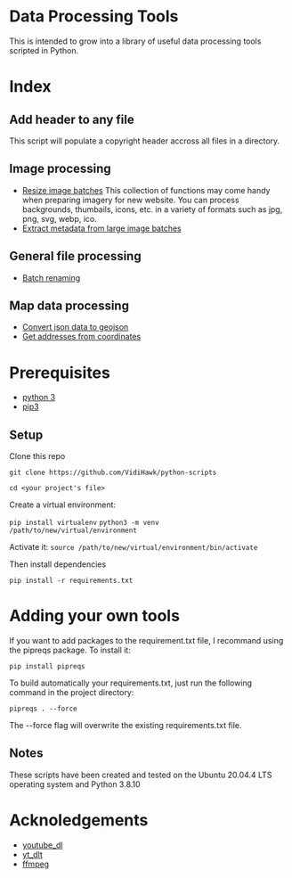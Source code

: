 # Data Processing Tools

This is intended to grow into a library of useful data processing tools scripted in Python.

# Index

## Add header to any file

This script will populate a copyright header accross all files in a directory.

## Image processing

- [Resize image batches](web_image_processor.py)
  This collection of functions may come handy when preparing imagery for new website. You can process  backgrounds, thumbails, icons, etc. in a variety of formats such as jpg, png, svg, webp, ico.
- [Extract metadata from large image batches](image_metadata.py)

## General file processing

- [Batch renaming](rename.py)

## Map data processing

- [Convert json data to geojson](json_to_geojson.py)
- [Get addresses from coordinates](reverse_geocoding.py)

# Prerequisites

- [python 3](https://www.python.org/downloads/)
- [pip3](https://pip.pypa.io/en/stable/)


## Setup

Clone this repo

`git clone https://github.com/VidiHawk/python-scripts`

`cd <your project's file>`

Create a virtual environment:

`pip install virtualenv`
`python3 -m venv /path/to/new/virtual/environment`

Activate it:
`source /path/to/new/virtual/environment/bin/activate`

Then install dependencies

`pip install -r requirements.txt`

# Adding your own tools

If you want to add packages to the requirement.txt file, I recommand using the pipreqs package. To install it:

`pip install pipreqs`

To build automatically your requirements.txt, just run the following command in the project directory:

`pipreqs . --force`

The --force flag will overwrite the existing requirements.txt file.

## Notes

These scripts have been created and tested on the Ubuntu 20.04.4 LTS operating system and Python 3.8.10

# Acknoledgements

- [youtube_dl](https://github.com/ytdl-org/youtube-dl/blob/master/README.md#readme)
- [yt_dlt](https://github.com/yt-dlp/yt-dlp/blob/master/README.md)
- [ffmpeg](https://ffmpeg.org/)
